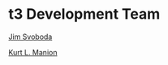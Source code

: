 # t3 Development Team

[Jim Svoboda](//github.com/jimsvoboda)

[Kurt L. Manion](//github.com/klmanion)
